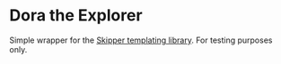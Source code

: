 # Dora the Explorer

Simple wrapper for the [Skipper templating library](https://github.com/lukasjarosch/skipper). For testing purposes only.